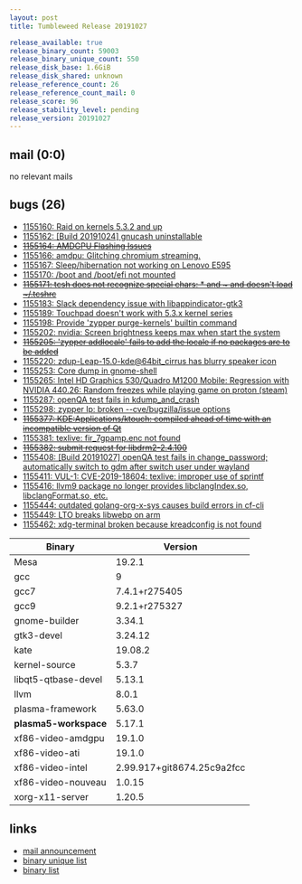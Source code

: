 ```yaml
---
layout: post
title: Tumbleweed Release 20191027

release_available: true
release_binary_count: 59003
release_binary_unique_count: 550
release_disk_base: 1.6GiB
release_disk_shared: unknown
release_reference_count: 26
release_reference_count_mail: 0
release_score: 96
release_stability_level: pending
release_version: 20191027
---
```


## mail (0:0)

no relevant mails

## bugs (26)

<!--more-->

- [1155160: Raid on kernels 5.3.2 and up](https://bugzilla.opensuse.org/show_bug.cgi?id=1155160)
- [1155162: \[Build 20191024\] gnucash uninstallable](https://bugzilla.opensuse.org/show_bug.cgi?id=1155162)
- ~~[1155164: AMDGPU Flashing Issues](https://bugzilla.opensuse.org/show_bug.cgi?id=1155164)~~
- [1155166: amdpu: Glitching chromium streaming.](https://bugzilla.opensuse.org/show_bug.cgi?id=1155166)
- [1155167: Sleep/hibernation not working on Lenovo E595](https://bugzilla.opensuse.org/show_bug.cgi?id=1155167)
- [1155170: /boot and /boot/efi not mounted](https://bugzilla.opensuse.org/show_bug.cgi?id=1155170)
- ~~[1155171: tcsh does not recognize special chars:  *  and ~  and doesn't load  ~/.tcshrc](https://bugzilla.opensuse.org/show_bug.cgi?id=1155171)~~
- [1155183: Slack dependency issue with libappindicator-gtk3](https://bugzilla.opensuse.org/show_bug.cgi?id=1155183)
- [1155189: Touchpad doesn't work with 5.3.x kernel series](https://bugzilla.opensuse.org/show_bug.cgi?id=1155189)
- [1155198: Provide 'zypper purge-kernels' builtin command](https://bugzilla.opensuse.org/show_bug.cgi?id=1155198)
- [1155202: nvidia: Screen brightness keeps max when start the system](https://bugzilla.opensuse.org/show_bug.cgi?id=1155202)
- ~~[1155205: 'zypper addlocale' fails to add the locale if no packages are to be added](https://bugzilla.opensuse.org/show_bug.cgi?id=1155205)~~
- [1155220: zdup-Leap-15.0-kde@64bit_cirrus has blurry speaker icon](https://bugzilla.opensuse.org/show_bug.cgi?id=1155220)
- [1155253: Core dump in gnome-shell](https://bugzilla.opensuse.org/show_bug.cgi?id=1155253)
- [1155265: Intel HD Graphics 530/Quadro M1200 Mobile: Regression with NVIDIA 440.26: Random freezes while playing game on proton (steam)](https://bugzilla.opensuse.org/show_bug.cgi?id=1155265)
- [1155287: openQA test fails in kdump_and_crash](https://bugzilla.opensuse.org/show_bug.cgi?id=1155287)
- [1155298: zypper lp: broken --cve/bugzilla/issue options](https://bugzilla.opensuse.org/show_bug.cgi?id=1155298)
- ~~[1155377: KDE:Applications/ktouch: compiled ahead of time with an incompatible version of Qt](https://bugzilla.opensuse.org/show_bug.cgi?id=1155377)~~
- [1155381: texlive: fir_7gpamp.enc not found](https://bugzilla.opensuse.org/show_bug.cgi?id=1155381)
- ~~[1155382: submit request for libdrm2-2.4.100](https://bugzilla.opensuse.org/show_bug.cgi?id=1155382)~~
- [1155408: \[Build 20191027\] openQA test fails in change_password; automatically switch to gdm after switch user under wayland](https://bugzilla.opensuse.org/show_bug.cgi?id=1155408)
- [1155411: VUL-1: CVE-2019-18604: texlive: improper use of sprintf](https://bugzilla.opensuse.org/show_bug.cgi?id=1155411)
- [1155416: llvm9 package no longer provides libclangIndex.so, libclangFormat.so, etc.](https://bugzilla.opensuse.org/show_bug.cgi?id=1155416)
- [1155444: outdated golang-org-x-sys causes build errors in cf-cli](https://bugzilla.opensuse.org/show_bug.cgi?id=1155444)
- [1155449: LTO breaks libwebp on arm](https://bugzilla.opensuse.org/show_bug.cgi?id=1155449)
- [1155462: xdg-terminal broken because kreadconfig is not found](https://bugzilla.opensuse.org/show_bug.cgi?id=1155462)

Binary | Version
--- | ---
Mesa | 19.2.1
gcc | 9
gcc7 | 7.4.1+r275405
gcc9 | 9.2.1+r275327
gnome-builder | 3.34.1
gtk3-devel | 3.24.12
kate | 19.08.2
kernel-source | 5.3.7
libqt5-qtbase-devel | 5.13.1
llvm | 8.0.1
plasma-framework | 5.63.0
**plasma5-workspace** | 5.17.1
xf86-video-amdgpu | 19.1.0
xf86-video-ati | 19.1.0
xf86-video-intel | 2.99.917+git8674.25c9a2fcc
xf86-video-nouveau | 1.0.15
xorg-x11-server | 1.20.5

## links

- [mail announcement](https://lists.opensuse.org/opensuse-factory/2019-10/msg00375.html)
- [binary unique list](http://download.opensuse.org/history/20191027/rpm.unique.list)
- [binary list](http://download.opensuse.org/history/20191027/rpm.list)
